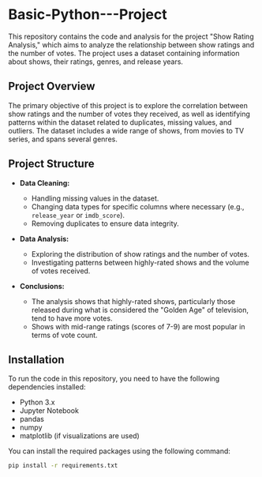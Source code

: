 # Basic-Python---Project

This repository contains the code and analysis for the project "Show Rating Analysis," which aims to analyze the relationship between show ratings and the number of votes. The project uses a dataset containing information about shows, their ratings, genres, and release years.

## Project Overview

The primary objective of this project is to explore the correlation between show ratings and the number of votes they received, as well as identifying patterns within the dataset related to duplicates, missing values, and outliers. The dataset includes a wide range of shows, from movies to TV series, and spans several genres.

## Project Structure

- **Data Cleaning:**
  - Handling missing values in the dataset.
  - Changing data types for specific columns where necessary (e.g., `release_year` or `imdb_score`).
  - Removing duplicates to ensure data integrity.
  
- **Data Analysis:**
  - Exploring the distribution of show ratings and the number of votes.
  - Investigating patterns between highly-rated shows and the volume of votes received.
  
- **Conclusions:**
  - The analysis shows that highly-rated shows, particularly those released during what is considered the "Golden Age" of television, tend to have more votes.
  - Shows with mid-range ratings (scores of 7-9) are most popular in terms of vote count.

## Installation

To run the code in this repository, you need to have the following dependencies installed:

- Python 3.x
- Jupyter Notebook
- pandas
- numpy
- matplotlib (if visualizations are used)

You can install the required packages using the following command:

```bash
pip install -r requirements.txt
